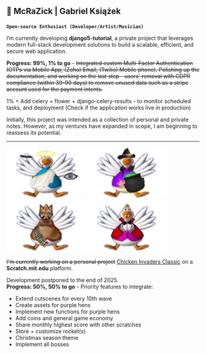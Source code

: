 ## 🎒 McRaZick | Gabriel Książek

**`Open-source Enthusiast (Developer/Artist/Musician)`**

I’m currently developing **django5-tutorial**, a private project that leverages modern full-stack development solutions to build a scalable, efficient, and secure web application.

**Progress: 99%, 1% to go** - ~~Integrated custom Multi-Factor Authentication (OTPs via Mobile App, (Zoho) Email, (Twilio) Mobile phone). Polishing up the documentation, and working on the last step - users' removal with GDPR compliance (within 30-90 days) to remove unused data such as a stripe account used for the payment intents.~~

1% = Add celery + flower + django-celery-results - to monitor scheduled tasks, and deployment (Check if the application works live in production)

Initially, this project was intended as a collection of personal and private notes. However, as my ventures have expanded in scope, I am beginning to reassess its potential.

<hr>

<p align="left">
<img src="https://github.com/gubrus50/gubrus50/blob/main/chickens/%23chicken_blue_halloween.png">  <img src="https://github.com/gubrus50/gubrus50/blob/main/chickens/%23chicken_purple_halloween.png">  <img src="https://github.com/gubrus50/gubrus50/blob/main/chickens/%23chicken_indigo_halloween.png">  <img src="https://github.com/gubrus50/gubrus50/blob/main/chickens/%23chicken_pink_halloween.png">
</p>

~~I'm currently working on a personal project~~ [Chicken Invaders Classic](https://scratch.mit.edu/projects/666461150/) on a **Scratch.mit.edu** platform.

Development postponed to the end of 2025.<br>
**Progress: 50%, 50% to go** - Priority features to integrate:

- Extend cutscenes for every 10th wave
- Create assets for purple hens
- Implement new functions for purple hens
- Add coins and general game economy
- Share monthly highest score with other scratches
- Store + customize rocket(s)
- Christmas season theme
- Implement all bosses
